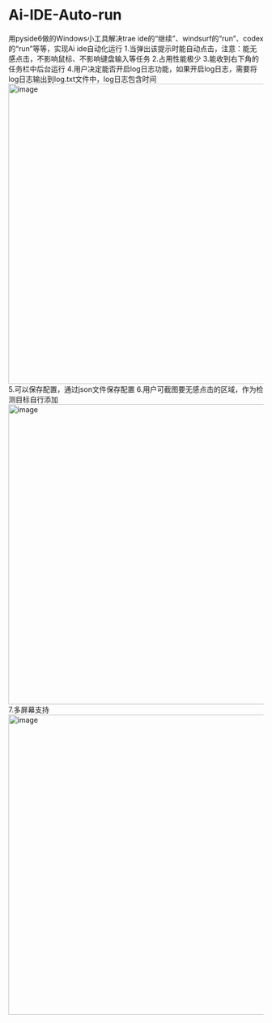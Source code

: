# Ai-IDE-Auto-run
用pyside6做的Windows小工具解决trae ide的“继续”、windsurf的“run”、codex的“run”等等，实现Ai ide自动化运行
1.当弹出该提示时能自动点击，注意：能无感点击，不影响鼠标、不影响键盘输入等任务
2.占用性能极少
3.能收到右下角的任务栏中后台运行
4.用户决定能否开启log日志功能，如果开启log日志，需要将log日志输出到log.txt文件中，log日志包含时间
<img width="862" height="592" alt="image" src="https://github.com/user-attachments/assets/1a36fe58-6543-4a83-b9a5-9042c6720159" />
5.可以保存配置，通过json文件保存配置
6.用户可截图要无感点击的区域，作为检测目标自行添加
<img width="862" height="592" alt="image" src="https://github.com/user-attachments/assets/b038590e-d816-4964-9766-3d27a3f01475" />
7.多屏幕支持
<img width="862" height="592" alt="image" src="https://github.com/user-attachments/assets/b6195368-5a22-459c-919a-21fb3f7d082a" />
